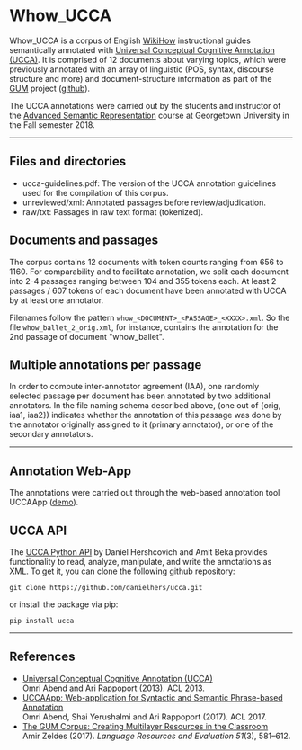 Whow_UCCA
=========

Whow_UCCA is a corpus of English [WikiHow](https://wikihow.com) instructional guides semantically annotated with [Universal Conceptual Cognitive Annotation (UCCA)](http://www.cs.huji.ac.il/~oabend/ucca.html). It is comprised of 12 documents about varying topics, which were previously annotated with an array of linguistic (POS, syntax, discourse structure and more) and document-structure information as part of the [GUM](https://corpling.uis.georgetown.edu/gum/) project ([github](https://github.com/amir-zeldes/gum)).

The UCCA annotations were carried out by the students and instructor of the [Advanced Semantic Representation](http://people.cs.georgetown.edu/cosc672/f18/) course at Georgetown University in the Fall semester 2018.

---

Files and directories
---------------------

* ucca-guidelines.pdf: The version of the UCCA annotation guidelines used for the compilation of this corpus.
* unreviewed/xml: Annotated passages before review/adjudication.
* raw/txt: Passages in raw text format (tokenized).

Documents and passages
----------------------

The corpus contains 12 documents with token counts ranging from 656 to 1160. For comparability and to facilitate annotation, we split each document into 2-4 passages ranging between 104 and 355 tokens each. At least 2 passages / 607 tokens of each document have been annotated with UCCA by at least one annotator.

Filenames follow the pattern `whow_<DOCUMENT>_<PASSAGE>_<XXXX>.xml`. So the file `whow_ballet_2_orig.xml`, for instance, contains the annotation for the 2nd passage of document "whow_ballet".

Multiple annotations per passage
--------------------------------

In order to compute inter-annotator agreement (IAA), one randomly selected passage per document has been annotated by two additional annotators. In the file naming schema described above, <XXXX> (one out of {orig, iaa1, iaa2}) indicates whether the annotation of this passage was done by the annotator originally assigned to it (primary annotator), or one of the secondary annotators.

---

Annotation Web-App
------------------

The annotations were carried out through the web-based annotation tool UCCAApp ([demo](http://ucca-demo.cs.huji.ac.il/)).


UCCA API
--------

The [UCCA Python API](https://github.com/danielhers/ucca) by Daniel Hershcovich and Amit Beka provides functionality to read, analyze, manipulate, and write the annotations as XML.
To get it, you can clone the following github repository:

    git clone https://github.com/danielhers/ucca.git

or install the package via pip:

    pip install ucca

---

References
----------

* [Universal Conceptual Cognitive Annotation (UCCA)](http://www.cs.huji.ac.il/~oabend/papers/ucca_acl.pdf)  
  Omri Abend and Ari Rappoport (2013). ACL 2013.
* [UCCAApp: Web-application for Syntactic and Semantic Phrase-based Annotation](http://www.cs.huji.ac.il/~oabend/papers/ucca_app_demo_cameraready.pdf)  
  Omri Abend, Shai Yerushalmi and Ari Rappoport (2017). ACL 2017.
* [The GUM Corpus: Creating Multilayer Resources in the Classroom](http://dx.doi.org/10.1007/s10579-016-9343-x)  
  Amir Zeldes (2017). _Language Resources and Evaluation_ _51_(3), 581–612.
